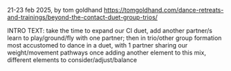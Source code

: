 21-23 feb 2025, by tom goldhand
https://tomgoldhand.com/dance-retreats-and-trainings/beyond-the-contact-duet-group-trios/

INTRO TEXT:
    take the time to expand our CI duet, add another partner/s
    learn to play/ground/fly with one partner; then in trio/other group formation
    most accustomed to dance in a duet, with 1 partner sharing our weight/movement pathways
        once adding another element to this mix, different elements to consider/adjust/balance


